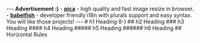 --- __Advertisement :)__  - __[pica](https://nodeca.github.io/pica/demo/)__ - high quality and fast image   resize in browser. - __[babelfish](https://github.com/nodeca/babelfish/)__ - developer friendly   i18n with plurals support and easy syntax.  You will like those projects!  ---  # h1 Heading 8-) ## h2 Heading ### h3 Heading #### h4 Heading ##### h5 Heading ###### h6 Heading   ## Horizontal Rules